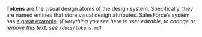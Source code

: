 **Tokens** are the visual design atoms of the design system. Specifically, they are named entities that store visual design attributes. SalesForce’s system has [a great example](https://www.lightningdesignsystem.com/design-tokens/). *(Everything you see here is user editable, to change or remove this text, see `/docs/tokens.md`)*
